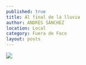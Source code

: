 ```yaml
---
published: true
title: Al final de la lluvia
author: ANDRÉS SÁNCHEZ
location: Local
category: Fuera de Foco
layout: posts
---
```


![](http://i.imgur.com/Dgi7ohmm.jpg)
